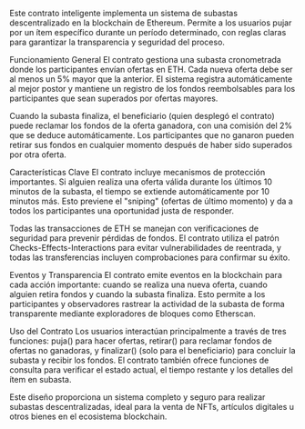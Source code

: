 Este contrato inteligente implementa un sistema de subastas descentralizado en la blockchain de Ethereum. Permite a los usuarios pujar por un ítem específico durante un período determinado, con reglas claras para garantizar la transparencia y seguridad del proceso.

Funcionamiento General
El contrato gestiona una subasta cronometrada donde los participantes envían ofertas en ETH. Cada nueva oferta debe ser al menos un 5% mayor que la anterior. El sistema registra automáticamente al mejor postor y mantiene un registro de los fondos reembolsables para los participantes que sean superados por ofertas mayores.

Cuando la subasta finaliza, el beneficiario (quien desplegó el contrato) puede reclamar los fondos de la oferta ganadora, con una comisión del 2% que se deduce automáticamente. Los participantes que no ganaron pueden retirar sus fondos en cualquier momento después de haber sido superados por otra oferta.

Características Clave
El contrato incluye mecanismos de protección importantes. Si alguien realiza una oferta válida durante los últimos 10 minutos de la subasta, el tiempo se extiende automáticamente por 10 minutos más. Esto previene el "sniping" (ofertas de último momento) y da a todos los participantes una oportunidad justa de responder.

Todas las transacciones de ETH se manejan con verificaciones de seguridad para prevenir pérdidas de fondos. El contrato utiliza el patrón Checks-Effects-Interactions para evitar vulnerabilidades de reentrada, y todas las transferencias incluyen comprobaciones para confirmar su éxito.

Eventos y Transparencia
El contrato emite eventos en la blockchain para cada acción importante: cuando se realiza una nueva oferta, cuando alguien retira fondos y cuando la subasta finaliza. Esto permite a los participantes y observadores rastrear la actividad de la subasta de forma transparente mediante exploradores de bloques como Etherscan.

Uso del Contrato
Los usuarios interactúan principalmente a través de tres funciones: puja() para hacer ofertas, retirar() para reclamar fondos de ofertas no ganadoras, y finalizar() (solo para el beneficiario) para concluir la subasta y recibir los fondos. El contrato también ofrece funciones de consulta para verificar el estado actual, el tiempo restante y los detalles del ítem en subasta.

Este diseño proporciona un sistema completo y seguro para realizar subastas descentralizadas, ideal para la venta de NFTs, artículos digitales u otros bienes en el ecosistema blockchain.
